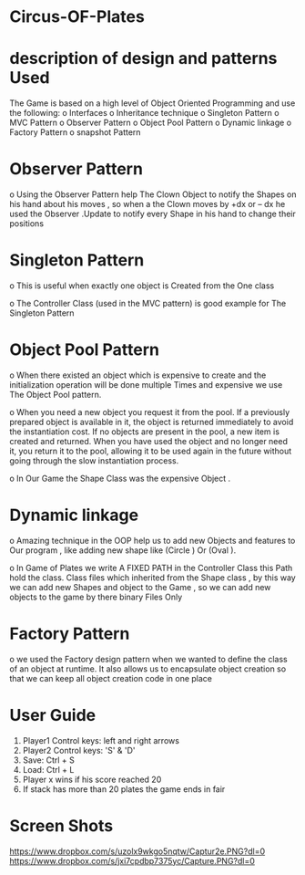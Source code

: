 Circus-OF-Plates
================
description of design and patterns Used
========================================
The Game is based on a high level of Object Oriented Programming and use the following:
o Interfaces
o Inheritance technique
o Singleton Pattern
o MVC Pattern
o Observer Pattern
o Object Pool Pattern
o Dynamic linkage
o Factory Pattern
o snapshot Pattern

 Observer Pattern
====================================
o Using the Observer Pattern help The Clown Object to notify the Shapes on his hand about
his moves , so when a the Clown moves by +dx or – dx he used the Observer .Update to notify
every Shape in his hand to change their positions

Singleton Pattern
====================
o This is useful when exactly one object is Created from the One class

o The Controller Class (used in the MVC pattern) is good example for The Singleton Pattern

Object Pool Pattern
================================
o When there existed an object which is expensive to create and the initialization operation 
will be done multiple Times and expensive we use The Object Pool pattern.

o When you need a new object you request it from the pool. If a previously prepared object is
available in it, the object is returned immediately to avoid the instantiation cost. If no objects 
are present in the pool, a new item is created and returned. When you have used the object and no longer 
need it, you return it to the pool, allowing it to be used again in the future without going through the 
slow instantiation process.

o In Our Game the Shape Class was the expensive Object .

Dynamic linkage
=====================
o Amazing technique in the OOP help us to add new Objects and features 
to Our program , like adding new shape like (Circle ) Or (Oval ).

o In Game of Plates we write A FIXED PATH in the Controller Class this 
Path hold the class. Class files which inherited from the Shape class , by this way 
we can add new Shapes and object to the Game , so we can add new objects to the game by there binary Files Only

Factory Pattern
==================
o we used the Factory design pattern when we wanted to define the class
of an object at runtime. It also allows us to encapsulate object creation
so that we can keep all object creation code in one place

User Guide
===========
1. Player1 Control keys: left and right arrows
2. Player2 Control keys: 'S' & 'D'
3. Save: Ctrl + S
4. Load: Ctrl + L
5. Player x wins if his score reached 20
6. If stack has more than 20 plates the game ends in fair


Screen Shots
===========
https://www.dropbox.com/s/uzolx9wkgo5nqtw/Captur2e.PNG?dl=0
https://www.dropbox.com/s/jxi7cpdbp7375yc/Capture.PNG?dl=0
